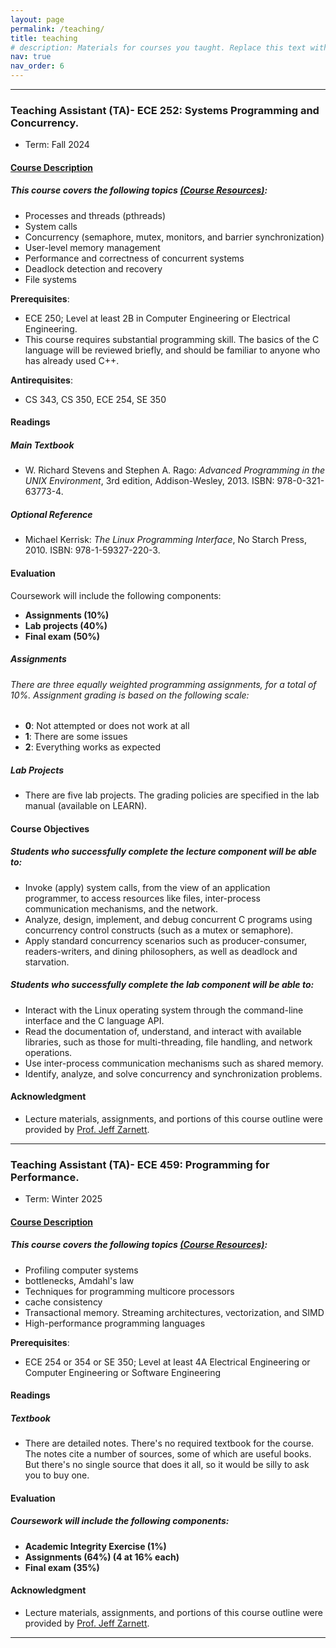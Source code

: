 ```yaml
---
layout: page
permalink: /teaching/
title: teaching
# description: Materials for courses you taught. Replace this text with your description.
nav: true
nav_order: 6
---
```


---
### Teaching Assistant (TA)- **ECE 252: Systems Programming and Concurrency**.

- Term: Fall 2024

#### [Course Description](https://uwflow.com/course/ECE252)
##### This course covers the following topics [(Course Resources)](https://github.com/jzarnett/ece252):
- Processes and threads (pthreads)
- System calls
- Concurrency (semaphore, mutex, monitors, and barrier synchronization)
- User-level memory management
- Performance and correctness of concurrent systems
- Deadlock detection and recovery
- File systems

**Prerequisites**:  
- ECE 250; Level at least 2B in Computer Engineering or Electrical Engineering.
- This course requires substantial programming skill. The basics of the C language will be reviewed briefly, and should be familiar to anyone who has already used C++.

**Antirequisites**:  
- CS 343, CS 350, ECE 254, SE 350

#### Readings

##### Main Textbook
- W. Richard Stevens and Stephen A. Rago: _Advanced Programming in the UNIX Environment_, 3rd edition, Addison-Wesley, 2013. ISBN: 978-0-321-63773-4.

##### Optional Reference
- Michael Kerrisk: _The Linux Programming Interface_, No Starch Press, 2010. ISBN: 978-1-59327-220-3.

#### Evaluation
Coursework will include the following components:
- **Assignments (10%)**
- **Lab projects (40%)**
- **Final exam (50%)**

##### Assignments
###### There are three equally weighted programming assignments, for a total of 10%. Assignment grading is based on the following scale:
- **0**: Not attempted or does not work at all
- **1**: There are some issues
- **2**: Everything works as expected

##### Lab Projects
- There are five lab projects. The grading policies are specified in the lab manual (available on LEARN).

#### Course Objectives

##### Students who successfully complete the **lecture component** will be able to:
- Invoke (apply) system calls, from the view of an application programmer, to access resources like files, inter-process communication mechanisms, and the network.
- Analyze, design, implement, and debug concurrent C programs using concurrency control constructs (such as a mutex or semaphore).
- Apply standard concurrency scenarios such as producer-consumer, readers-writers, and dining philosophers, as well as deadlock and starvation.

##### Students who successfully complete the **lab component** will be able to:
- Interact with the Linux operating system through the command-line interface and the C language API.
- Read the documentation of, understand, and interact with available libraries, such as those for multi-threading, file handling, and network operations.
- Use inter-process communication mechanisms such as shared memory.
- Identify, analyze, and solve concurrency and synchronization problems.

#### Acknowledgment
- Lecture materials, assignments, and portions of this course outline were provided by [Prof. Jeff Zarnett](https://uwaterloo.ca/electrical-computer-engineering/contacts/jeff-zarnett).

---
### Teaching Assistant (TA)- **ECE 459: Programming for Performance**.

- Term: Winter 2025

#### [Course Description](https://uwflow.com/course/ECE459)
##### This course covers the following topics [(Course Resources)](https://github.com/jzarnett/ece459):
- Profiling computer systems
- bottlenecks, Amdahl's law
- Techniques for programming multicore processors
- cache consistency
- Transactional memory. Streaming architectures, vectorization, and SIMD
- High-performance programming languages

**Prerequisites**:  
- ECE 254 or 354 or SE 350; Level at least 4A Electrical Engineering or Computer Engineering or Software Engineering

#### Readings

##### Textbook
- There are detailed notes. There's no required textbook for the course. The notes cite a number of sources, some of which are useful books. But there's no single source that does it all, so it would be silly to ask you to buy one.

#### Evaluation
##### Coursework will include the following components:
- **Academic Integrity Exercise (1%)**
- **Assignments (64%)   (4 at 16% each)**
- **Final exam (35%)**

#### Acknowledgment
- Lecture materials, assignments, and portions of this course outline were provided by [Prof. Jeff Zarnett](https://uwaterloo.ca/electrical-computer-engineering/contacts/jeff-zarnett).

---

<!-- For now, this page is assumed to be a static description of your courses. You can convert it to a collection similar to `_projects/` so that you can have a dedicated page for each course.

Organize your courses by years, topics, or universities, however you like! -->
